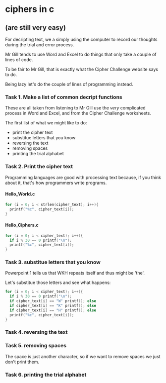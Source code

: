 # ciphers in c
## (are still very easy)

For decripting text, we a simply using the computer to record 
our thoughts during the trial and error process.

Mr Gill tends to use Word and Excel to do things that only
take a couple of lines of code.

To be fair to Mr Gill, that is exactly what the Cipher Challenge
website says to do.

Being lazy let's do the couple of lines of programming instead.

### Task 1. Make a list of common decript functions  

These are all taken from listening to Mr Gill use the *very*
 complicated process in Word and Excel, and from the Cipher 
 Challenge worksheets.

The first list of what we might like to do:   
* print the cipher text   
* substitue letters that you know   
* reversing the text   
* removing spaces   
* printing the trial alphabet    

### Task 2. Print the cipher text

Programming languages are good with processing text because, 
if you think about it, that's how programmers write programs.

#### Hello_World.c 
```c
for (i = 0; i < strlen(cipher_text); i++){
  printf("%c", cipher_text[i]);
}
```

#### Hello_Ciphers.c 
```c
for (i = 0; i < cipher_text); i++){
  if i % 30 == 0 printf("\n");
  printf("%c", cipher_text[i]);
}
```

### Task 3. substitue letters that you know   

Powerpoint 1 tells us that WKH repeats itself and 
thus might be 'the'.

Let's substitue those letters and see what happens:

```c
for (i = 0; i < cipher_text); i++){
  if i % 30 == 0 printf("\n");
  if cipher_text[i] == "W" printf(); else
  if cipher_text[i] == "K" printf(); else
  if cipher_text[i] == "H" printf(); else
  printf("%c", cipher_text[i]);
}
```

### Task 4. reversing the text   


### Task 5. removing spaces   

The space is just another character, so if we want to remove 
spaces we just don't print them.

### Task 6. printing the trial alphabet    

